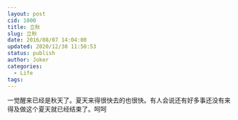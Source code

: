 ```yaml
---
layout: post
cid: 1000
title: 立秋
slug: 立秋
date: 2016/08/07 14:04:00
updated: 2020/12/30 11:58:53
status: publish
author: Joker
categories: 
  - Life
tags: 
---
```



一觉醒来已经是秋天了。夏天来得很快去的也很快。有人会说还有好多事还没有来得及做这个夏天就已经结束了。呵呵